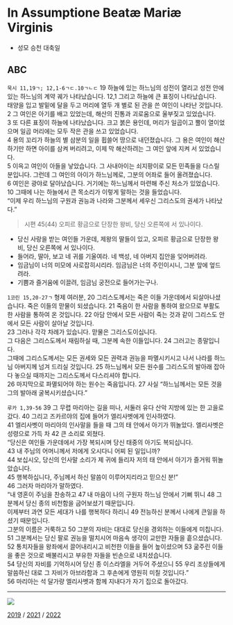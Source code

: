 # In Assumptione Beatæ Mariæ Virginis
- 성모 승천 대축일


## ABC

`묵시 11,19ㄱ; 12,1-6ㄱㄷ.10ㄱㄴㄷ` 19 하늘에 있는 하느님의 성전이 열리고 성전 안에 있는 하느님의 계약 궤가 나타났습니다. 12,1 그리고 하늘에 큰 표징이 나타났습니다.  
태양을 입고 발밑에 달을 두고 머리에 열두 개 별로 된 관을 쓴 여인이 나타난 것입니다.  
2 그 여인은 아기를 배고 있었는데, 해산의 진통과 괴로움으로 울부짖고 있었습니다.  
3 또 다른 표징이 하늘에 나타났습니다. 크고 붉은 용인데, 머리가 일곱이고 뿔이 열이었으며 일곱 머리에는 모두 작은 관을 쓰고 있었습니다.  
4 용의 꼬리가 하늘의 별 삼분의 일을 휩쓸어 땅으로 내던졌습니다. 그 용은 여인이 해산하기만 하면 아이를 삼켜 버리려고, 이제 막 해산하려는 그 여인 앞에 지켜 서 있었습니다.  
5 이윽고 여인이 아들을 낳았습니다. 그 사내아이는 쇠지팡이로 모든 민족들을 다스릴 분입니다. 그런데 그 여인의 아이가 하느님께로, 그분의 어좌로 들어 올려졌습니다.  
6 여인은 광야로 달아났습니다. 거기에는 하느님께서 마련해 주신 처소가 있었습니다.  
10 그때에 나는 하늘에서 큰 목소리가 이렇게 말하는 것을 들었습니다.  
“이제 우리 하느님의 구원과 권능과 나라와 그분께서 세우신 그리스도의 권세가 나타났다.”



> 시편 45(44) 오피르 황금으로 단장한 왕비, 당신 오른쪽에 서 있나이다.  
- 당신 사랑을 받는 여인들 가운데, 제왕의 딸들이 있고, 오피르 황금으로 단장한 왕비, 당신 오른쪽에 서 있나이다.  
- 들어라, 딸아, 보고 네 귀를 기울여라. 네 백성, 네 아버지 집안을 잊어버려라.  
- 임금님이 너의 미모에 사로잡히시리라. 임금님은 너의 주인이시니, 그분 앞에 엎드려라.  
- 기쁨과 즐거움에 이끌려, 임금님 궁전으로 들어가는구나.  



`1코린 15,20-27ㄱ` 형제 여러분, 20 그리스도께서는 죽은 이들 가운데에서 되살아나셨습니다. 죽은 이들의 맏물이 되셨습니다. 21 죽음이 한 사람을 통하여 왔으므로 부활도 한 사람을 통하여 온 것입니다. 22 아담 안에서 모든 사람이 죽는 것과 같이 그리스도 안에서 모든 사람이 살아날 것입니다.   
23 그러나 각각 차례가 있습니다. 맏물은 그리스도이십니다.  
그 다음은 그리스도께서 재림하실 때, 그분께 속한 이들입니다. 24 그러고는 종말입니다.  
그때에 그리스도께서는 모든 권세와 모든 권력과 권능을 파멸시키시고 나서 나라를 하느님 아버지께 넘겨 드리실 것입니다.
25 하느님께서 모든 원수를 그리스도의 발아래 잡아다 놓으실 때까지는 그리스도께서 다스리셔야 합니다.  
26 마지막으로 파멸되어야 하는 원수는 죽음입니다. 27 사실 “하느님께서는 모든 것을 그의 발아래 굴복시키셨습니다.”


`루카 1,39-56` 39 그 무렵 마리아는 길을 떠나, 서둘러 유다 산악 지방에 있는 한 고을로 갔다. 40 그리고 즈카르야의 집에 들어가 엘리사벳에게 인사하였다.  
41 엘리사벳이 마리아의 인사말을 들을 때 그의 태 안에서 아기가 뛰놀았다. 엘리사벳은 성령으로 가득 차 42 큰 소리로 외쳤다.  
“당신은 여인들 가운데에서 가장 복되시며 당신 태중의 아기도 복되십니다.  
43 내 주님의 어머니께서 저에게 오시다니 어찌 된 일입니까?  
44 보십시오, 당신의 인사말 소리가 제 귀에 들리자 저의 태 안에서 아기가 즐거워 뛰놀았습니다.  
45 행복하십니다, 주님께서 하신 말씀이 이루어지리라고 믿으신 분!”  
46 그러자 마리아가 말하였다.  
“내 영혼이 주님을 찬송하고 47 내 마음이 나의 구원자 하느님 안에서 기뻐 뛰니 48 그분께서 당신 종의 비천함을 굽어보셨기 때문입니다.  
이제부터 과연 모든 세대가 나를 행복하다 하리니 49 전능하신 분께서 나에게 큰일을 하셨기 때문입니다.  
그분의 이름은 거룩하고 50 그분의 자비는 대대로 당신을 경외하는 이들에게 미칩니다.  
51 그분께서는 당신 팔로 권능을 떨치시어 마음속 생각이 교만한 자들을 흩으셨습니다.  
52 통치자들을 왕좌에서 끌어내리시고 비천한 이들을 들어 높이셨으며 53 굶주린 이들을 좋은 것으로 배불리시고 부유한 자들을 빈손으로 내치셨습니다.  
54 당신의 자비를 기억하시어 당신 종 이스라엘을 거두어 주셨으니 55 우리 조상들에게 말씀하신 대로 그 자비가 아브라함과 그 후손에게 영원히 미칠 것입니다.”   
56 마리아는 석 달가량 엘리사벳과 함께 지내다가 자기 집으로 돌아갔다.

----

![](https://www.ncronline.org/files/styles/article_one_third_width/public/Assumption_2.jpg?itok=hfgwad1l)  


[2019](https://www.ncronline.org/spirituality/pencil-preaching/pencil-preaching/marys-assumption)  / [2021](https://www.ncronline.org/news/spirituality/pencil-preaching/marys-assumption-our-future) / [2022](https://www.ncronline.org/news/spirituality/pencil-preaching/mary-and-incarnation)
